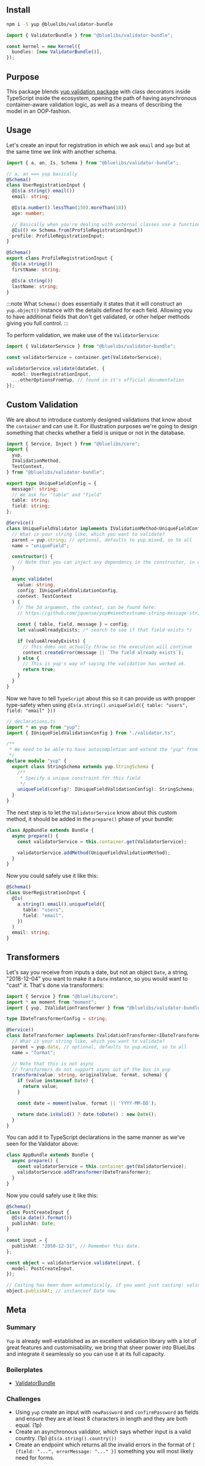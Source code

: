 ## Install

```bash
npm i -S yup @bluelibs/validator-bundle
```

```ts
import { ValidatorBundle } from "@bluelibs/validator-bundle";

const kernel = new Kernel({
  bundles: [new ValidatorBundle()],
});
```

## Purpose

This package blends [yup validation package](https://github.com/jquense/yup) with class decorators inside TypeScript inside the ecosystem, opening the path of having asynchronous container-aware validation logic, as well as a means of describing the model in an OOP-fashion.

## Usage

Let's create an input for registration in which we ask `email` and `age` but at the same time we link with another schema.

```typescript
import { a, an, Is, Schema } from "@bluelibs/validator-bundle";

// a, an === yup basically
@Schema()
class UserRegistrationInput {
  @Is(a.string().email())
  email: string;

  @Is(a.number().lessThan(150).moreThan(18))
  age: number;

  // Basically when you're dealing with external classes use a function and use Schema.from(class)
  @Is(() => Schema.from(ProfileRegistrationInput))
  profile: ProfileRegistrationInput;
}

@Schema()
export class ProfileRegistrationInput {
  @Is(a.string())
  firstName: string;

  @Is(a.string())
  lastName: string;
}
```

:::note
What `Schema()` does essentially it states that it will construct an `yup.object()` instance with the details defined for each field. Allowing you to have additional fields that don't get validated, or other helper methods giving you full control.
:::

To perform validation, we make use of the `ValidatorService`:

```typescript
import { ValidatorService } from "@bluelibs/validator-bundle";

const validatorService = container.get(ValidatorService);

validatorService.validate(dataSet, {
  model: UserRegistrationInput,
  ...otherOptionsFromYup, // found in it's official documentation
});
```

## Custom Validation

We are about to introduce customly designed validations that know about the `container` and can use it. For illustration purposes we're going to design something that checks whether a field is unique or not in the database.

```typescript
import { Service, Inject } from "@bluelibs/core";
import {
  yup,
  IValidationMethod,
  TestContext,
} from "@bluelibs/validator-bundle";

export type UniqueFieldConfig = {
  message?: string;
  // We ask for "table" and "field"
  table: string;
  field: string;
};

@Service()
class UniqueFieldValidator implements IValidationMethod<UniqueFieldConfig> {
  // What is your string like, which you want to validate?
  parent = yup.string; // optional, defaults to yup.mixed, so to all
  name = "uniqueField";

  constructor() {
    // Note that you can inject any dependency in the constructor, in our case, a database or api service
  }

  async validate(
    value: string,
    config: IUniqueFieldValidationConfig,
    context: TestContext
  ) {
    // The 3d argument, the context, can be found here:
    // https://github.com/jquense/yup#mixedtestname-string-message-string--function-test-function-schema

    const { table, field, message } = config;
    let valueAlreadyExists; /* search to see if that field exists */

    if (valueAlreadyExists) {
      // This does not actually throw so the execution will continue
      context.createError(message || `The field already exists`);
    } else {
      // This is yup's way of saying the validation has worked ok.
      return true;
    }
  }
}
```

Now we have to tell `TypeScript` about this so it can provide us with propper type-safety when using `@Is(a.string().uniqueField({ table: "users", field: "email" }))`

```typescript
// declarations.ts
import * as yup from "yup";
import { IUniqueFieldValidationConfig } from "./validator.ts";

/**
 * We need to be able to have autocompletion and extend the "yup" from within our validator.
 */
declare module "yup" {
  export class StringSchema extends yup.StringSchema {
    /**
     * Specify a unique constraint for this field
     */
    uniqueField(config?: IUniqueFieldValidationConfig): StringSchema;
  }
}
```

The next step is to let the `ValidatorService` know about this custom method, it should be added in the `prepare()` phase of your bundle:

```typescript
class AppBundle extends Bundle {
  async prepare() {
    const validatorService = this.container.get(ValidatorService);

    validatorService.addMethod(UniqueFieldValidationMethod);
  }
}
```

Now you could safely use it like this:

```typescript
@Schema()
class UserRegistrationInput {
  @Is(
    a.string().email().uniqueField({
      table: "users",
      field: "email",
    })
  )
  email: string;
}
```

## Transformers

Let's say you receive from inputs a date, but not an object `Date`, a string, "2018-12-04" you want to make it a `Date` instance, so you would want to "cast" it. That's done via transformers:

```typescript
import { Service } from "@bluelibs/core";
import * as moment from "moment";
import { yup, IValidationTransformer } from "@bluelibs/validator-bundle";

type IDateTransformerConfig = string;

@Service()
class DateTransformer implements IValidationTransformer<IDateTransformerConfig, Date> {
  // What is your string like, which you want to validate?
  parent = yup.date, // optional, defaults to yup.mixed, so to all
  name = "format";

  // Note that this is not async
  // Transformers do not support async out of the box in yup
  transform(value: string, originalValue, format, schema) {
    if (value instanceof Date) {
      return value;
    }

    const date = moment(value, format || 'YYYY-MM-DD');

    return date.isValid() ? date.toDate() : new Date();
  }
}
```

You can add it to TypeScript declarations in the same manner as we've seen for the Validator above:

```typescript
class AppBundle extends Bundle {
  async prepare() {
    const validatorService = this.container.get(ValidatorService);
    validatorService.addTransformer(DateTransformer);
  }
}
```

Now you could safely use it like this:

```typescript
@Schema()
class PostCreateInput {
  @Is(a.date().format())
  publishAt: Date;
}

const input = {
  publishAt: "2050-12-31", // Remember this date.
};

const object = validatorService.validate(input, {
  model: PostCreateInput,
});

// Casting has been doen automatically, if you want just casting: validatorService.cast(input)
object.publishAt; // instanceof Date now
```

## Meta

### Summary

`Yup` is already well-established as an excellent validation library with a lot of great features and customisability, we bring that sheer power into BlueLibs and integrate it seamlessly so you can use it at its full capacity.

### Boilerplates

- [ValidatorBundle](https://stackblitz.com/edit/node-ndk84t?file=README.md)

### Challenges

- Using `yup` create an input with `newPassword` and `confirmPassword` as fields and ensure they are at least 8 characters in length and they are both equal. (1p)
- Create an asynchronous validator, which says whether input is a valid country. (1p) `@Is(a.string().country())`
- Create an endpoint which returns all the invalid errors in the format of `[ {field: "...", errorMessage: "..." }]` something you will most likely need for forms.
